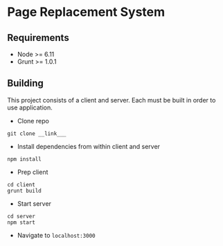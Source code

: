 # Page Replacement System


## Requirements
* Node >= 6.11
* Grunt >= 1.0.1

## Building
This project consists of a client and server. Each must be built in order to use application.

* Clone repo
```console
git clone __link___
```

* Install dependencies from within client and server
```console
npm install
```

* Prep client
```console
cd client
grunt build
```

* Start server
```console
cd server
npm start
```


* Navigate to `localhost:3000`